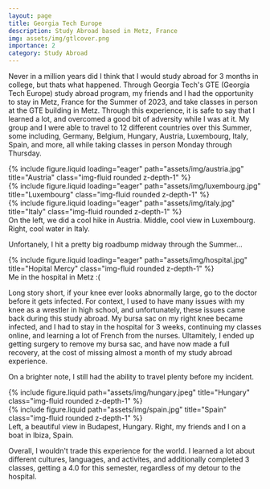 ```yaml
---
layout: page
title: Georgia Tech Europe
description: Study Abroad based in Metz, France
img: assets/img/gtlcover.png
importance: 2
category: Study Abroad
---
```


Never in a million years did I think that I would study abroad for 3 months in college, but thats what happened. Through Georgia Tech's GTE (Georgia Tech Europe) study abroad program, my friends and I had the opportunity to stay in Metz, France for the Summer of 2023, and take classes in person at the GTE building in Metz. Through this experience, it is safe to say that I learned a lot, and overcomed a good bit of adversity while I was at it. My group and I were able to travel to 12 different countries over this Summer, some including, Germany, Belgium, Hungary, Austria, Luxembourg, Italy, Spain, and more, all while taking classes in person Monday through Thursday.

<div class="row">
    <div class="col-sm mt-5 mt-md-0">
        {% include figure.liquid loading="eager" path="assets/img/austria.jpg" title="Austria" class="img-fluid rounded z-depth-1" %}
    </div>
    <div class="col-sm mt-5 mt-md-0">
        {% include figure.liquid loading="eager" path="assets/img/luxembourg.jpg" title="Luxembourg" class="img-fluid rounded z-depth-1" %}
    </div>
    <div class="col-sm mt-5 mt-md-0">
        {% include figure.liquid loading="eager" path="assets/img/italy.jpg" title="Italy" class="img-fluid rounded z-depth-1" %}
    </div>
</div>
<div class="caption">
    On the left, we did a cool hike in Austria. Middle, cool view in Luxembourg. Right, cool water in Italy.
</div>

Unfortanely, I hit a pretty big roadbump midway through the Summer...

<div class="row">
    <div class="col-sm mt-3 mt-md-0">
        {% include figure.liquid loading="eager" path="assets/img/hospital.jpg" title="Hopital Mercy" class="img-fluid rounded z-depth-1" %}
    </div>
</div>
<div class="caption">
    Me in the hospital in Metz :(
</div>

Long story short, if your knee ever looks abnormally large, go to the doctor before it gets infected. For context, I used to have many issues with my knee as a wrestler in high school, and unfortunately, these issues came back during this study abroad. My bursa sac on my right knee became infected, and I had to stay in the hospital for 3 weeks, continuing my classes online, and learning a lot of French from the nurses. Ultamitely, I ended up getting surgery to remove my bursa sac, and have now made a full recovery, at the cost of missing almost a month of my study abroad experience.

On a brighter note, I still had the ability to travel plenty before my incident.

<div class="row justify-content-sm-center">
    <div class="col-sm-7 mt-3 mt-md-0">
        {% include figure.liquid path="assets/img/hungary.jpeg" title="Hungary" class="img-fluid rounded z-depth-1" %}
    </div>
    <div class="col-sm-4 mt-3 mt-md-0">
        {% include figure.liquid path="assets/img/spain.jpg" title="Spain" class="img-fluid rounded z-depth-1" %}
    </div>
</div>
<div class="caption">
    Left, a beautiful view in Budapest, Hungary. Right, my friends and I on a boat in Ibiza, Spain.
</div>

Overall, I wouldn't trade this experience for the world. I learned a lot about different cultures, languages, and activites, and additionally completed 3 classes, getting a 4.0 for this semester, regardless of my detour to the hospital.
